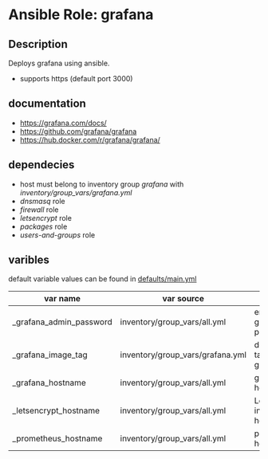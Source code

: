 
# Ansible Role: grafana

## Description

Deploys grafana using ansible.

* supports https (default port 3000)

## documentation

* https://grafana.com/docs/
* https://github.com/grafana/grafana
* https://hub.docker.com/r/grafana/grafana/


## dependecies

* host must belong to inventory group *grafana* with *inventory/group_vars/grafana.yml*
* *dnsmasq* role
* *firewall* role
* *letsencrypt* role
* *packages* role
* *users-and-groups* role

## varibles

default variable values can be found in [defaults/main.yml](defaults/main.yml)

| var name                   | var source                       | description                              |
|----------------------------|----------------------------------|------------------------------------------|
| _grafana_admin_password    | inventory/group_vars/all.yml     | encrypted grafana password               |
| _grafana_image_tag         | inventory/group_vars/grafana.yml | docker image tag grafana:grafana:<tag>   |
| _grafana_hostname          | inventory/group_vars/all.yml     | grafana hostname                         |
| _letsencrypt_hostname      | inventory/group_vars/all.yml     | Letsencrypt inventory hostname           |
| _prometheus_hostname       | inventory/group_vars/all.yml     | prometheus hostname                      |


